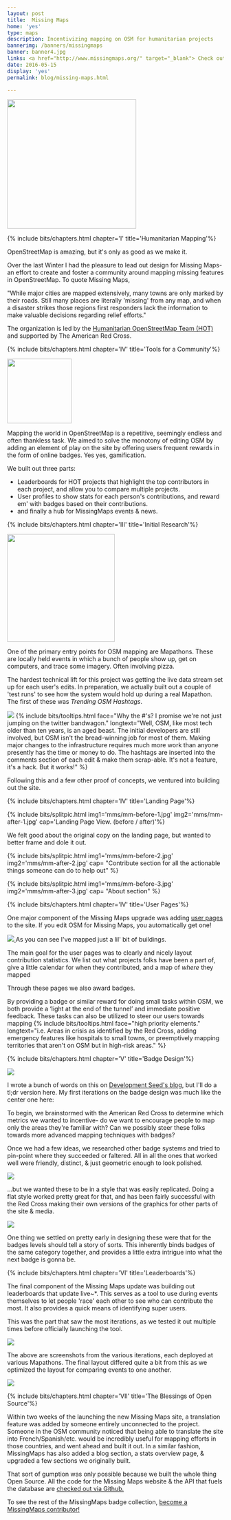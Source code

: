 ```yaml
---
layout: post
title:  Missing Maps
home: 'yes'
type: maps
description: Incentivizing mapping on OSM for humanitarian projects
bannerimg: /banners/missingmaps
banner: banner4.jpg
links: <a href="http://www.missingmaps.org/" target="_blank"> Check out the site</a> | <a href="https://github.com/missingmaps" target="_blank"><i class="collecticons collecticons-github"></i> Github code</a> 
date: 2016-05-15
display: 'yes'
permalink: blog/missing-maps.html

---
```


<div class="images"><img src="../assets/graphics/blog/mms/Intro.svg" style="height:300px"></div>

{% include bits/chapters.html chapter='I' title='Humanitarian Mapping'%}

OpenStreetMap is amazing, but it's only as good as we make it.

Over the last Winter I had the pleasure to lead out design for Missing Maps- an effort to create and foster a community around mapping missing features in OpenStreetMap. To quote Missing Maps,

"While major cities are mapped extensively, many towns are only marked by their roads. Still many places are literally 'missing' from any map, and when a disaster strikes those regions first responders lack the information to make valuable decisions regarding relief efforts."

The organization is led by the <a href="https://hotosm.org/">Humanitarian OpenStreetMap Team (HOT)</a> and supported by The American Red Cross.

{% include bits/chapters.html chapter='IV' title='Tools for a Community'%}

<div class="images"><img src="../assets/graphics/blog/mms/MapNow.svg" style="height:150px"></div>

Mapping the world in OpenStreetMap is a repetitive, seemingly endless and often thankless task. We aimed to solve the monotony of editing OSM by adding an element of play on the site by offering users frequent rewards in the form of online badges. Yes yes, gamification. 

We built out three parts:

- Leaderboards for HOT projects that highlight the top contributors in each project, and allow you to compare multiple projects.
- User profiles to show stats for each person's contributions, and reward em' with badges based on their contributions.
- and finally a hub for MissingMaps events & news.

{% include bits/chapters.html chapter='III' title='Initial Research'%}

<div class="images"><img src="../assets/graphics/blog/mms/Mapathon.svg" style="height:250px"></div>

One of the primary entry points for OSM mapping are Mapathons. These are locally held events in which a bunch of people show up, get on computers, and trace some imagery. Often involving pizza.

The hardest technical lift for this project was getting the live data stream set up for each user's edits. In preparation, we actually built out a couple of 'test runs' to see how the system would hold up during a real Mapathon. The first of these was *Trending OSM Hashtags*.

<div class="images"><img src="../assets/graphics/blog/mms/4-hashtags.gif" class="ib"></img>
<fig>{% include bits/tooltips.html face="Why the #'s? I promise we're not just jumping on the twitter bandwagon." longtext="Well, OSM, like most tech older than ten years, is an aged beast. The initial developers are still involved, but OSM isn't the bread-winning job for most of them. Making major changes to the infrastructure requires much more work than anyone presently has the time or money to do. The hashtags are inserted into the comments section of each edit & make them scrap-able. It's not a feature, it's a hack. But it works!" %}</fig></div>

Following this and a few other proof of concepts, we ventured into building out the site.

{% include bits/chapters.html chapter='IV' title='Landing Page'%}

{% include bits/splitpic.html img1='mms/mm-before-1.jpg' img2='mms/mm-after-1.jpg' cap='Landing Page View. (before / after)'%}

We felt good about the original copy on the landing page, but wanted to better frame and dole it out. 

{% include bits/splitpic.html img1='mms/mm-before-2.jpg' img2='mms/mm-after-2.jpg' cap= "Contribute section for all the actionable things someone can do to help out" %}

{% include bits/splitpic.html img1='mms/mm-before-3.jpg' img2='mms/mm-after-3.jpg' cap= "About section" %}


{% include bits/chapters.html chapter='IV' title='User Pages'%}

One major component of the Missing Maps upgrade was adding [user pages](https://developmentseed.org/blog/2016/06/09/mm-badges) to the site. If you edit OSM for Missing Maps, you automatically get one! 

<div class="images">
	<a href="http://www.missingmaps.org/users/#/1784968">
		<img src="../assets/graphics/blog/mms/userpage.jpg"></img>
	</a>
	<fig>As you can see I've mapped just a lil' bit of buildings.</fig>
</div>

The main goal for the user pages was to clearly and nicely layout contribution statistics. We list out what projects folks have been a part of, give a little calendar for when they contributed, and a map of _where_ they mapped

Through these pages we also award badges.

By providing a badge or similar reward for doing small tasks within OSM, we both provide a ‘light at the end of the tunnel’ and immediate positive feedback. These tasks can also be utilized to steer our users towards mapping {% include bits/tooltips.html face="high priority elements." longtext="i.e. Areas in crisis as identified by the Red Cross, adding emergency features like hospitals to small towns, or preemptively mapping territories that aren't on OSM but in high-risk areas." %}

{% include bits/chapters.html chapter='V' title='Badge Design'%}

<div class="images"><img src="../assets/graphics/blog/mms/mm-badge-heros.png"></img></div>

I wrote a bunch of words on this on [Development Seed's blog](https://developmentseed.org/blog/2016/06/09/mm-badges), but I'll do a tl;dr version here. My first iterations on the badge design was much like the center one here:

To begin, we brainstormed with the American Red Cross to determine which metrics we wanted to incentive- do we want to encourage people to map only the areas they're familiar with? Can we possibly steer these folks towards more advanced mapping techniques with badges?

Once we had a few ideas, we researched other badge systems and tried to pin-point where they succeeded or faltered. All in all the ones that worked well were friendly, distinct, & just geometric enough to look polished.

<div class="images"><img src="../assets/graphics/blog/mms/mm-badge-working.png"></img></div>

...but we wanted these to be in a style that was easily replicated. Doing a flat style worked pretty great for that, and has been fairly successful with the Red Cross making their own versions of the graphics for other parts of the site & media.

<div class="images"><img src="../assets/graphics/blog/mms/mm-badge-story.png"></img></div>

One thing we settled on pretty early in designing these were that for the badges levels should tell a story of sorts. This inherently binds badges of the same category together, and provides a little extra intrigue into what the next badge is gonna be.

{% include bits/chapters.html chapter='VI' title='Leaderboards'%}

The final component of the Missing Maps update was building out leaderboards that update live~*. This serves as a tool to use during events themselves to let people 'race' each other to see who can contribute the most. It also provides a quick means of identifying super users.

This was the part that saw the most iterations, as we tested it out multiple times before officially launching the tool.

<div class="images"><img src="../assets/graphics/blog/mms/leaderboards.jpg"></img></div>

The above are screenshots from the various iterations, each deployed at various Mapathons. The final layout differed quite a bit from this as we optimized the layout for comparing events to one another.

<div class="images"><img src="../assets/graphics/blog/mms/leaderboards-new.jpg"></img></div>

{% include bits/chapters.html chapter='VII' title='The Blessings of Open Source'%}

Within two weeks of the launching the new Missing Maps site, a translation feature was added by someone entirely unconnected to the project. Someone in the OSM community noticed that being able to translate the site into French/Spanish/etc. would be incredibly useful for mapping efforts in those countries, and went ahead and built it out. In a similar fashion, MissingMaps has also added a blog section, a stats overview page, & upgraded a few sections we originally built.

That sort of gumption was only possible because we built the whole thing Open Source. All the code for the Missing Maps website & the API that fuels the database are [checked out via Github.](https://github.com/missingmaps)

To see the rest of the MissingMaps badge collection, [become a MissingMaps contributor!](http://www.missingmaps.org/contribute/)

<script type="text/javascript">
	NodeList.prototype.forEach = Array.prototype.forEach;
	(function() {
		var horizontal = document.querySelectorAll('.splitpic-horizontal .splitpic-images');
		for (var i = 0; i < horizontal.length; ++i) {
			var sp = new SplitPic(horizontal[i]);
		}
	}
	)();
</script>
